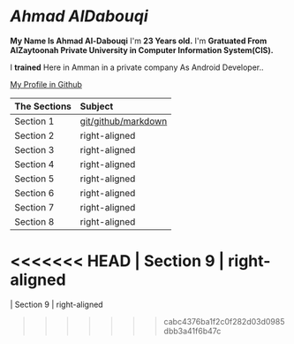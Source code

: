 # *Ahmad AlDabouqi*
**My Name Is Ahmad Al-Dabouqi** I'm **23 Years old.** I'm **Gratuated From AlZaytoonah Private University in Computer Information System(CIS).**

I **trained** Here in Amman in a private company As Android Developer..

[My Profile in Github](https://github.com/ahmadaldabouqii)

| The Sections  | Subject       
| ------------- |:-------------
| Section 1     | [git/github/markdown](https://ahmadaldabouqii.github.io/reading-notes/git-github.md) 
| Section 2     | right-aligned
| Section 3     | right-aligned
| Section 4     | right-aligned
| Section 5     | right-aligned
| Section 6     | right-aligned
| Section 7     | right-aligned
| Section 8     | right-aligned
<<<<<<< HEAD
| Section 9     | right-aligned
=======
| Section 9     | right-aligned



   
>>>>>>> cabc4376ba1f2c0f282d03d0985dbb3a41f6b47c
